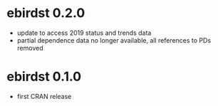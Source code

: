 # ebirdst 0.2.0

- update to access 2019 status and trends data
- partial dependence data no longer available, all references to PDs removed

# ebirdst 0.1.0

- first CRAN release
